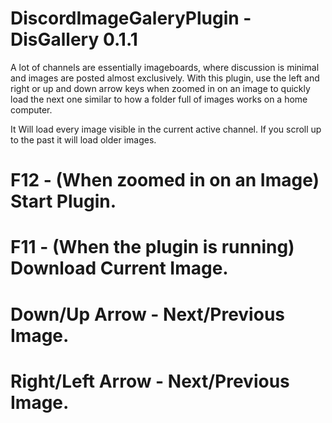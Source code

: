 # DiscordImageGaleryPlugin - DisGallery 0.1.1
A lot of channels are essentially imageboards, where discussion is minimal and images are posted almost exclusively. With this plugin, use the left and right or up and down arrow keys when zoomed in on an image to quickly load the next one similar to how a folder full of images works on a home computer. 

It Will load every image visible in the current active channel. If you scroll up to the past it will load older images.   

# F12 - (When zoomed in on an Image) Start Plugin.
# F11 - (When the plugin is running) Download Current Image.
# Down/Up Arrow - Next/Previous Image.
# Right/Left Arrow - Next/Previous Image.
